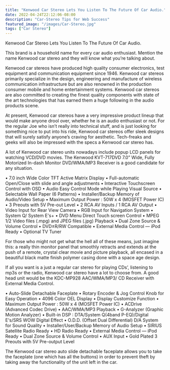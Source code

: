 ```yaml
---
title: "Kenwood Car Stereo Lets You Listen To The Future Of Car Audio."
date: 2022-04-24T22:12:06-08:00
description: "Car-Stereo Tips for Web Success"
featured_image: "/images/Car-Stereo.jpg"
tags: ["Car Stereo"]
---
```


Kenwood Car Stereo Lets You Listen To The Future Of Car Audio.

This brand is a household name for every car audio enthusiast. Mention the name Kenwood car stereo and they will know what you’re talking about. 

Kenwood car stereos have produced high quality consumer electronics, test equipment and communication equipment since 1946. Kenwood car stereos primarily specialize in the design, engineering and manufacture of wireless communication infrastructure but are also renowned in the production consumer mobile and home entertainment systems. Kenwood car stereos are also committed to creating the finest quality components with state of the art technologies that has earned them a huge following in the audio products scene.

At present, Kenwood car stereos have a very impressive product lineup that would make anyone drool over, whether he is an audio enthusiast or not. For the regular Joe who isn’t really into technical stuff, and is just looking for something nice to put into his ride, Kenwood car stereos offer sleek designs that will surely satisfy anyone’s craving for aesthetic. Tech-freaks and geeks will also be impressed with the specs a Kenwood car stereo has.  


A lot of Kenwood car stereo units nowadays include popup LCD panels for watching VCD/DVD movies. The Kenwood KVT-717DVD 7.0” Wide, Fully Motorized In-dash Monitor DVD/WMA/MP3 Receiver is a good candidate for any situation. 

• 7.0 inch Wide Color TFT Active Matrix Display
• Full-automatic Open/Close with slide and angle adjustments
• Interactive Touchscreen Control with OSD
• Audio Easy Control Mode while Playing Visual Source
• Selectable Wall Paper (6 Patterns)
• Installer/Backup Memory of Audio/Video Setup
• Maximum Output Power : 50W x 4 (MOSFET Power IC)
• 3 Preouts with 5V Pre-out Level
• 2 RCA AV Inputs / 1 RCA AV Output
• Video Input for Rear View Camera
• RGB Input for Navigation System
• System Q/ System E's+
• DVD Menu Direct Touch screen Control
• MPEG 1/2 Video files (.mpg) and JPEG files (.jpg) Playback
• Dual Zone Source & Volume Control
• DVD±R/RW Compatible
• External Media Control — iPod Ready
• Optional TV Tuner 

For those who might not get what the hell all of these means, just imagine this: a really thin monitor panel that smoothly retracts and extends at the push of a remote, crystal clear movie and picture playback, all encased in a beautiful black matte finish polymer casing done with a space age design. 

If all you want is a just a regular car stereo for playing CDs’, listening to mp3s or the radio, Kenwood car stereo have a lot to choose from. A good head unit would be the KDC-MP928 AAC/WMA/MP3/ CD Receiver with External Media Control. 

• Auto-Slide Detachable Faceplate
• Rotary Encoder & Jog Control Knob for Easy Operation
• 4096 Color OEL Display
• Display Customize Function
• Maximum Output Power : 50W x 4 (MOSFET Power IC)
• ACDrive (Advanced Codec Drive)
• AAC/WMA/MP3 Playback
• G-Analyzer (Graphic Motion Analyzer)
• Built-in DSP : DTA/System Q(4band P-EQ)/Digital E's/SRS
WOW Digital Effect
• O.D.D. (Offset Dual Differential) D/A System for Sound Quality
• Installer/User/Backup Memory of Audio Setup
• SIRIUS Satellite Radio Ready
• HD Radio Ready
• External Media Control — iPod Ready
• Dual Zone Source & Volume Control
• AUX Input
• Gold Plated 3 Preouts with 5V Pre-output Level

The Kenwood car stereo auto slide detachable faceplate allows you to take the faceplate (one which has all the buttons) in order to prevent theft by taking away the functionality of the unit left in the car. 


     

      
 



